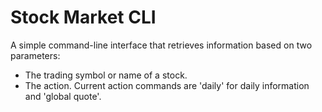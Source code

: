 # Stock Market CLI

A simple command-line interface that retrieves information based on two parameters:

- The trading symbol or name of a stock.
- The action. Current action commands are 'daily' for daily information and 'global quote'.
